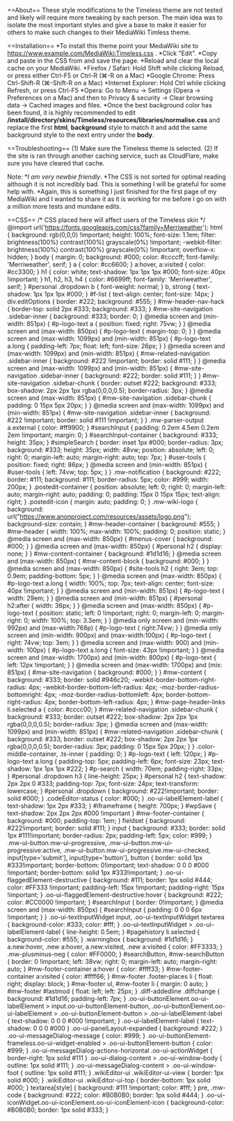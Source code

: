 ==About==
These style modifications to the Timeless theme are not tested and likely will require more tweaking by each person. The main idea was to isolate the most important styles and give a base to make it easier for others to make such changes to their MediaWiki Timless theme.

==Installation==
*To install this theme point your MediaWiki site to https://www.example.com/MediaWiki:Timeless.css .
*Click "Edit".
*Copy and paste in the CSS from and save the page.
*Reload and clear the local cache on your MediaWiki.
	*Firefox / Safari: Hold Shift while clicking Reload, or press either Ctrl-F5 or Ctrl-R (⌘-R on a Mac)
	*Google Chrome: Press Ctrl-Shift-R (⌘-Shift-R on a Mac)
	*Internet Explorer: Hold Ctrl while clicking Refresh, or press Ctrl-F5
	*Opera: Go to Menu → Settings (Opera → Preferences on a Mac) and then to Privacy & security → Clear browsing data → Cached images and files.
*Once the best background color has been found, it is highly recommended to edit <strong>/install/directory/skins/Timeless/resources/libraries/normalise.css</strong> and replace the first <strong>html</strong>, <strong>background</strong> style to match it and add the same background style to the next entry under the <strong>body</strong>.

==Troubleshooting==
(1) Make sure the Timeless theme is selected.
(2) If the site is ran through another caching service, such as CloudFlare, make sure you have cleared that cache.

Note:
*<em>I am very newbie friendly</em>.
*The CSS is not sorted for optimal reading although it is not incredibly bad. This is something I will be grateful for some help with.
*Again, this is something I just finished for the first page of my MediaWiki and I wanted to share it as it is working for me before I go on with a million more tests and mundane edits.

==CSS==
/* CSS placed here will affect users of the Timeless skin */
@import url('https://fonts.googleapis.com/css?family=Merriweather');
html {
	background: rgb(0,0,0) !important;
	height: 100%;
	font-size: 1.1em;
	filter: brightness(100%) contrast(100%) grayscale(0%) !important;
	-webkit-filter: brightness(100%) contrast(100%) grayscale(0%) !important;
	overflow-x: hidden;
}
body {
	margin: 0;
	background: #000;
	color: #ccccff;
	font-family: 'Merriweather', serif;
}
a {
	color: #cc6600;
}
a:hover, a:visited {
	color: #cc3300;
}
h1 {
	color: white;
	text-shadow: 1px 1px 1px #000;
	font-size: 40px !important;
}
h1, h2, h3, h4 {
	color: #6699ff;
	font-family: 'Merriweather', serif;
}
#personal .dropdown b {
	font-weight: normal;
}
b, strong {
	text-shadow: 1px 1px 1px #000;
}
#f-list {
	text-align: center;
	font-size: 14px;
}
div.editOptions {
	border: #222;
	background: #555;
}
#mw-header-nav-hack {
	border-top: solid 2px #333;
	background: #333;
}
#mw-site-navigation .sidebar-inner {
	background: #333;
	border: 0;
}
@media screen and (min-width: 851px) {
#p-logo-text a {
	position: fixed;
	right: 75vw;
}
}
@media screen and (max-width: 850px) {
#p-logo-text {
	margin-top: 0;
}
}
@media screen and (max-width: 1099px) and (min-width: 851px) {
#p-logo-text a.long {
	padding-left: 7px;
	float: left;
	font-size: 26px;
}
}
@media screen and (max-width: 1099px) and (min-width: 851px) {
#mw-related-navigation .sidebar-inner {
	background: #222 !important;
	border: solid #111;
}
}
@media screen and (max-width: 1099px) and (min-width: 851px) {
#mw-site-navigation .sidebar-inner {
	background: #222;
	border: solid #111;
}
}
#mw-site-navigation .sidebar-chunk {
	border: outset #222;
	background: #333;
	box-shadow: 2px 2px 1px rgba(0,0,0,0.5);
	border-radius: 3px;
}
@media screen and (max-width: 851px) {
#mw-site-navigation .sidebar-chunk {
	padding: 0 15px 5px 20px;
}
}
@media screen and (max-width: 1099px) and (min-width: 851px) {
#mw-site-navigation .sidebar-inner {
	background: #222 !important;
	border: solid #111 !important;
}
}
.mw-parser-output a.external {
	color: #ff9900;
}
#searchInput {
	padding: 0.2em 4.5em 0.2em 2em !important;
	margin: 0;
}
#searchInput-container {
	background: #333;
	height: 35px;
}
#simpleSearch {
	border: inset 1px #000;
	border-radius: 3px;
	background: #333;
	height: 35px;
	width: 48vw;
	position: absolute;
	left: 0;
	right: 0;
	margin-left: auto;
	margin-right: auto;
	top: 7px;
}
#user-tools {
	position: fixed;
	right: 86px;
}
@media screen and (min-width: 851px) {
#user-tools {
	left: 74vw;
	top: 5px;
}
}
.mw-notification {
	background: #222;
	border: #111;
	background: #111;
	border-radius: 5px;
	color: #999;
	width: 200px;
}
.postedit-container {
	position: absolute;
	left: 0;
	right: 0;
	margin-left: auto;
	margin-right: auto;
	padding: 0;
	padding: 15px 0 15px 15px;
	text-align: right;
}
.postedit-icon {
	margin: auto;
	padding: 0;
}
.mw-wiki-logo {
	background: url("https://www.anonproject.com/resources/assets/logo.png");
	background-size: contain;
}
#mw-header-container {
	background: #555;
}
#mw-header {
	width: 100%;
	max-width: 100%;
	padding: 0;
	position: static;
}
@media screen and (max-width: 850px) {
#menus-cover {
	background: #000;
}
}
@media screen and (max-width: 850px) {
#personal h2 {
	display: none;
}
}
#mw-content-container {
	background: #1d1d16;
}
@media screen and (max-width: 850px) {
#mw-content-block {
	background: #000;
}
}
@media screen and (max-width: 850px) {
#site-tools h2 {
	right: 3em;
	top: 0.9em;
	padding-bottom: 5px;
}
}
@media screen and (max-width: 850px) {
#p-logo-text a.long {
	width: 100%;
	top: 7px;
	text-align: center;
	font-size: 40px !important;
}
}
@media screen and (min-width: 851px) {
#p-logo-text {
	width: 29em;
}
}
@media screen and (min-width: 851px) {
#personal h2:after {
	width: 36px;
}
}
@media screen and (max-width: 850px) {
#p-logo-text {
	position: static;
	left: 0 !important;
	right: 0;
	margin-left: 0;
	margin-right: 0;
	width: 100%;
	top: 3.3em;
}
}
 @media only screen and (min-width: 992px) and (max-width:768p) {
 #p-logo-text {
 right:74vw;
}
}
@media only screen and (min-width: 900px) and (max-width:100px) {
#p-logo-text {
	right: 74vw;
	top: 3em;
}
}
@media screen and (max-width: 900) and (min-width: 100px) {
#p-logo-text a.long {
	font-size: 43px !important;
}
}
@media screen and (max-width: 1700px) and (min-width: 800px) {
#p-logo-text {
	left: 12px !important;
}
}
@media screen and (max-width: 1700px) and (mix: 851px) {
#mw-site-navigation {
	background: #000;
}
}
#mw-content {
	background: #333;
	border: solid #946c20;
	-webkit-border-bottom-right-radius: 4px;
	-webkit-border-bottom-left-radius: 4px;
	-moz-border-radius-bottomright: 4px;
	-moz-border-radius-bottomleft: 4px;
	border-bottom-right-radius: 4px;
	border-bottom-left-radius: 4px;
}
#mw-page-header-links li.selected a {
	color: #cccc00;
}
#mw-related-navigation .sidebar-chunk {
	background: #333;
	border: outset #222;
	box-shadow: 2px 2px 1px rgba(0,0,0,0.5);
	border-radius: 3px;
}
@media screen and (max-width: 1099px) and (min-width: 851px) {
#mw-related-navigation .sidebar-chunk {
	background: #333;
	border: outset #222;
	box-shadow: 2px 2px 1px rgba(0,0,0,0.5);
	border-radius: 3px;
	padding: 0 15px 5px 20px;
}
}
.color-middle-container, .ts-inner {
	padding: 0;
}
#p-logo-text {
	left: 120px;
}
#p-logo-text a.long {
	padding-top: 5px;
	padding-left: 6px;
	font-size: 23px;
	text-shadow: 1px 1px 1px #222;
}
#p-search {
	width: 70em;
	padding-right: 33px;
}
#personal .dropdown h3 {
	line-height: 25px;
}
#personal h2 {
	text-shadow: 2px 2px 0 #333;
	padding-top: 7px;
	font-size: 24px;
	text-transform: lowercase;
}
#personal .dropdown {
	background: #222!important;
	border: solid #000;
}
.codeEditor-status {
	color: #000;
}
.oo-ui-labelElement-label {
	text-shadow: 1px 2px #333;
}
#iframeframe {
	height: 700px;
}
#wpSave {
	text-shadow: 2px 2px 2px #000 !important
}
#mw-footer-container {
	background: #000;
	padding-top: 1em;
}
fieldset {
	background: #222!important;
	border: solid #111;
}
input {
	background: #333;
	border: solid 1px #111!important;
	border-radius: 2px;
	padding-left: 5px;
	color: #999;
}
.mw-ui-button.mw-ui-progressive, .mw-ui-button.mw-ui-progressive:active, .mw-ui-button.mw-ui-progressive.mw-ui-checked, input[type='submit'], input[type='button'], button {
	border: solid 1px #333!important;
	border-bottom: 0!important;
	text-shadow: 0 0 0 #000 !important;
	border-bottom: solid 1px #333!important;
}
.oo-ui-flaggedElement-destructive {
	background: #111;
	border: 1px solid #444;
	color: #FF333 !important;
	padding-left: 15px !important;
	padding-right: 15px !important;
}
.oo-ui-flaggedElement-destructive:hover {
	background: #222;
	color: #CC0000 !important;
}
#searchInput {
	border: 0!important;
}
@media screen and (max-width: 850px) {
#searchInput {
	padding: 0 0 0 6px !important;
}
}
.oo-ui-textInputWidget input, .oo-ui-textInputWidget textarea {
	background-color: #333;
	color: #fff;
}
.oo-ui-textInputWidget > .oo-ui-labelElement-label {
	line-height: 0.5em;
}
#pagehistory li.selected {
	background-color: #555;
}
.warningbox {
	background: #1d1d16;
}
a.new:hover, .new a:hover, a.new:visited, .new a:visited {
	color: #FF3333;
}
.mw-plusminus-neg {
	color: #FF0000;
}
#searchButton, #mw-searchButton {
	border: 0 !important;
	left: 38vw;
	right: 0;
	margin-left: auto;
	margin-right: auto;
}
#mw-footer-container a:hover {
	color: #ffff33;
}
#mw-footer-container a:visited {
	color: #ffff66;
}
#mw-footer .footer-places li {
	float: right;
	display: block;
}
#mw-footer ul, #mw-footer li {
	margin: 0 auto;
}
#mw-footer #lastmod {
	float: left;
	left: 25px;
}
.diff-addedline .diffchange {
	background: #1d1d16;
	padding-left: 7px;
}
.oo-ui-buttonElement.oo-ui-labelElement > input.oo-ui-buttonElement-button, .oo-ui-buttonElement.oo-ui-labelElement > .oo-ui-buttonElement-button > .oo-ui-labelElement-label {
	text-shadow: 0 0 0 #000 !important;
}
.oo-ui-labelElement-label {
	text-shadow: 0 0 0 #000
}
.oo-ui-panelLayout-expanded {
	background: #222;
}
.oo-ui-messageDialog-message {
	color: #999;
}
.oo-ui-buttonElement-frameless.oo-ui-widget-enabled > .oo-ui-buttonElement-button {
	color: #999;
}
.oo-ui-messageDialog-actions-horizontal .oo-ui-actionWidget {
	border-right: 1px solid #111
}
.oo-ui-dialog-content > .oo-ui-window-body {
	outline: 1px solid #111;
}
.oo-ui-messageDialog-content > .oo-ui-window-foot {
	outline: 1px solid #111;
}
.wikiEditor-ui .wikiEditor-ui-view {
	border: 1px solid #000;
}
.wikiEditor-ui .wikiEditor-ui-top {
	border-bottom: 1px solid #000;
}
textarea[style] {
	background: #111 !important;
	color: #fff;
}
pre, .mw-code {
	background: #222;
	color: #B0B0B0;
	border: 1px solid #444;
}
.oo-ui-iconWidget.oo-ui-iconElement.oo-ui-iconElement-icon {
	background-color: #B0B0B0;
	border: 1px solid #333;
}